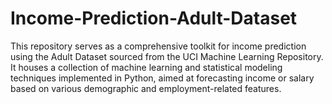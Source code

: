 # Income-Prediction-Adult-Dataset
This repository serves as a comprehensive toolkit for income prediction using the Adult Dataset sourced from the UCI Machine Learning Repository. It houses a collection of machine learning and statistical modeling techniques implemented in Python, aimed at forecasting income or salary based on various demographic and employment-related features.

